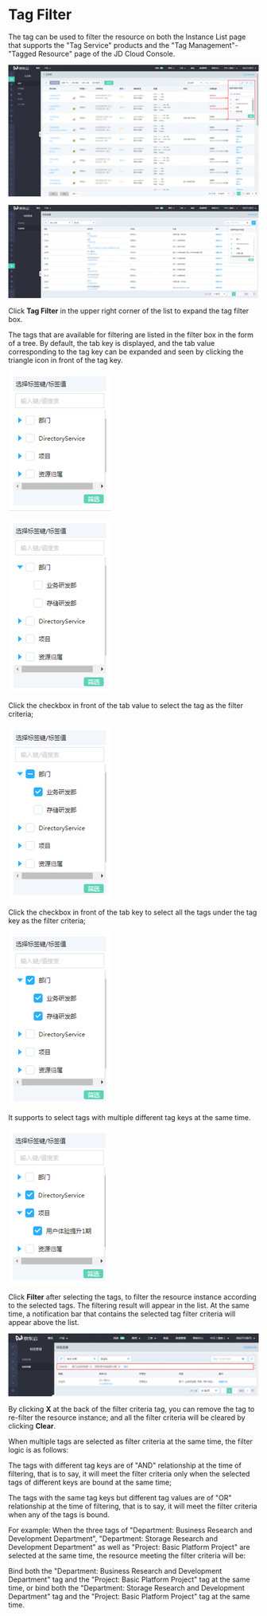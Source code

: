 # Tag Filter

The tag can be used to filter the resource on both the Instance List page that supports the "Tag Service" products and the "Tag Management"-"Tagged Resource" page of the JD Cloud Console.

![tagfilter-resourcelist](../../../../image/Tag/TagFilter/tagfilter-resourcelist.png)

![tagfilter-tagresource](../../../../image/Tag/TagFilter/tagfilter-tagresource.png)

 Click **Tag Filter** in the upper right corner of the list to expand the tag filter box.

The tags that are available for filtering are listed in the filter box in the form of a tree. By default, the tab key is displayed, and the tab value corresponding to the tag key can be expanded and seen by clicking the triangle icon in front of the tag key.

![tagfilter](../../../../image/Tag/TagFilter/tagfilter.png)

![tagfilter-open](../../../../image/Tag/TagFilter/tagfilter-open.png)

Click the checkbox in front of the tab value to select the tag as the filter criteria;

![filter-singlepicked](../../../../image/Tag/TagFilter/filter-singlepicked.PNG)

Click the checkbox in front of the tab key to select all the tags under the tag key as the filter criteria;

 ![filter-mutipicked](../../../../image/Tag/TagFilter/filter-mutipicked.PNG)

It supports to select tags with multiple different tag keys at the same time.

![filter-difmutipicked](../../../../image/Tag/TagFilter/filter-difmutipicked.PNG)

Click **Filter** after selecting the tags, to filter the resource instance according to the selected tags. The filtering result will appear in the list. At the same time, a notification bar that contains the selected tag filter criteria will appear above the list.

![tagfilter-conditions](../../../../image/Tag/TagFilter/tagfilter-conditions.png)

By clicking **X** at the back of the filter criteria tag, you can remove the tag to re-filter the resource instance; and all the filter criteria will be cleared by clicking **Clear**.

When multiple tags are selected as filter criteria at the same time, the filter logic is as follows:

The tags with different tag keys are of "AND" relationship at the time of filtering, that is to say, it will meet the filter criteria only when the selected tags of different keys are bound at the same time;

The tags with the same tag keys but different tag values are of "OR" relationship at the time of filtering, that is to say, it will meet the filter criteria when any of the tags is bound.

For example: When the three tags of "Department: Business Research and Development Department", "Department: Storage Research and Development Department" as well as "Project: Basic Platform Project" are selected at the same time, the resource meeting the filter criteria will be:

Bind both the "Department: Business Research and Development Department" tag and the "Project: Basic Platform Project" tag at the same time, or bind both the "Department: Storage Research and Development Department" tag and the "Project: Basic Platform Project" tag at the same time.
